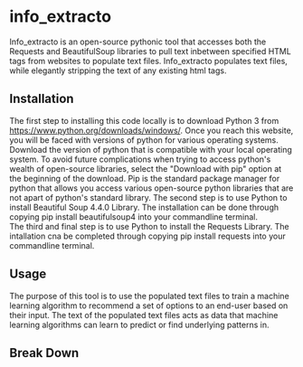 # info_extracto

Info_extracto is an open-source pythonic tool that accesses both the Requests and BeautifulSoup libraries to pull text inbetween specified HTML tags from websites to populate text files. Info_extracto populates text files, while elegantly stripping the text of any existing html tags.

## Installation

The first step to installing this code locally is to download Python 3 from https://www.python.org/downloads/windows/. Once you reach this website, you will be faced with versions of python for various operating systems. Download the version of python that is compatible with your local operating system. To avoid future complications when trying to access python's wealth of open-source libraries, select the "Download with pip" option at the beginning of the download. Pip is the standard package manager for python that allows you access various open-source python libraries that are not apart of python's standard library. 
The second step is to use Python to install Beautiful Soup 4.4.0 Library. The installation can be done through copying pip install beautifulsoup4 into your commandline terminal.  
The third and final step is to use Python to install the Requests Library. The intallation cna be completed through copying pip install requests into your commandline terminal. 


## Usage

The purpose of this tool is to use the populated text files to train a machine learning algorithm to recommend a set of options to an end-user based on their input. The text of the populated text files acts as data that machine learning algorithms can learn to predict or find underlying patterns in. 

## Break Down



